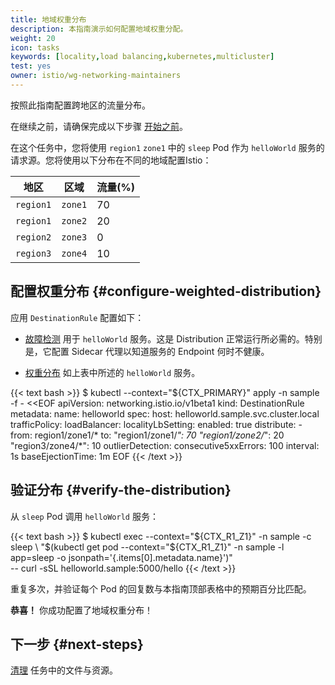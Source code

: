 ```yaml
---
title: 地域权重分布
description: 本指南演示如何配置地域权重分配。
weight: 20
icon: tasks
keywords: [locality,load balancing,kubernetes,multicluster]
test: yes
owner: istio/wg-networking-maintainers
---
```

按照此指南配置跨地区的流量分布。

在继续之前，请确保完成以下步骤 [开始之前](/zh/docs/tasks/traffic-management/locality-load-balancing/before-you-begin)。

在这个任务中，您将使用 `region1` `zone1` 中的 `sleep` Pod 作为 `helloWorld` 服务的请求源。您将使用以下分布在不同的地域配置Istio：

地区 | 区域 | 流量(%)
------ | ---- | ------------
`region1` | `zone1` | 70
`region1` | `zone2` | 20
`region2` | `zone3` | 0
`region3` | `zone4` | 10

## 配置权重分布 {#configure-weighted-distribution}

应用 `DestinationRule` 配置如下：

- [故障检测](/zh/docs/reference/config/networking/destination-rule/#OutlierDetection)
  用于 `helloWorld` 服务。这是 Distribution 正常运行所必需的。特别是，它配置 Sidecar 代理以知道服务的 Endpoint 何时不健康。

- [权重分布](https://www.envoyproxy.io/docs/envoy/latest/intro/arch_overview/upstream/load_balancing/locality_weight.html?highlight=weight) 如上表中所述的 `helloWorld` 服务。

{{< text bash >}}
$ kubectl --context="${CTX_PRIMARY}" apply -n sample -f - <<EOF
apiVersion: networking.istio.io/v1beta1
kind: DestinationRule
metadata:
  name: helloworld
spec:
  host: helloworld.sample.svc.cluster.local
  trafficPolicy:
    loadBalancer:
      localityLbSetting:
        enabled: true
        distribute:
        - from: region1/zone1/*
          to:
            "region1/zone1/*": 70
            "region1/zone2/*": 20
            "region3/zone4/*": 10
    outlierDetection:
      consecutive5xxErrors: 100
      interval: 1s
      baseEjectionTime: 1m
EOF
{{< /text >}}

## 验证分布 {#verify-the-distribution}

从 `sleep` Pod 调用  `helloWorld` 服务：

{{< text bash >}}
$ kubectl exec --context="${CTX_R1_Z1}" -n sample -c sleep \
  "$(kubectl get pod --context="${CTX_R1_Z1}" -n sample -l \
  app=sleep -o jsonpath='{.items[0].metadata.name}')" \
  -- curl -sSL helloworld.sample:5000/hello
{{< /text >}}

重复多次，并验证每个 Pod 的回复数与本指南顶部表格中的预期百分比匹配。

**恭喜！** 你成功配置了地域权重分布！

## 下一步 {#next-steps}

[清理](/zh/docs/tasks/traffic-management/locality-load-balancing/cleanup) 任务中的文件与资源。
